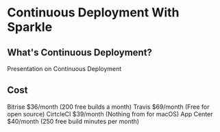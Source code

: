 # Continuous Deployment With Sparkle

## What's Continuous Deployment?

Presentation on Continuous Deployment

## Cost

Bitrise $36/month (200 free builds a month)
Travis $69/month (Free for open source)
CirtcleCI $39/month (Nothing from for macOS)
App Center $40/month (250 free build minutes per month)


